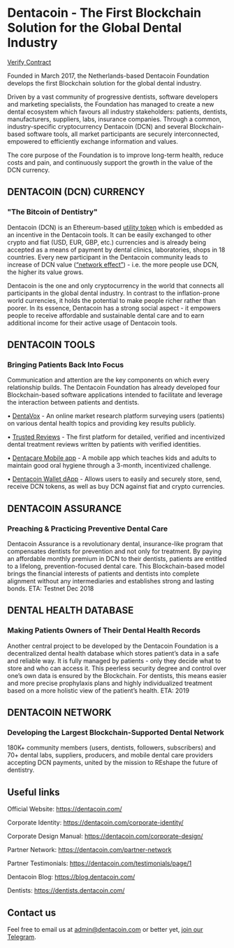 # Dentacoin - The First Blockchain Solution for the Global Dental Industry

[Verify Contract](https://etherscan.io/token/0x08d32b0da63e2C3bcF8019c9c5d849d7a9d791e6)

Founded in March 2017, the Netherlands-based Dentacoin Foundation develops the first Blockchain solution for the global dental industry.

Driven by a vast community of progressive dentists, software developers and marketing specialists, the Foundation has managed to create a new dental ecosystem which favours all industry stakeholders: patients, dentists, manufacturers, suppliers, labs, insurance companies.  Through a common, industry-specific cryptocurrency Dentacoin (DCN) and several Blockchain-based software tools, all market participants are securely interconnected, empowered to efficiently exchange information and values. 

The core purpose of the Foundation is to improve long-term health, reduce costs and pain, and continuously support the growth in the value of the DCN currency.    


## DENTACOIN (DCN) CURRENCY 
### "The Bitcoin of Dentistry"

Dentacoin (DCN) is an Ethereum-based [utility token](https://www.merriam-webster.com/dictionary/utility%20token) which is embedded as an incentive in the Dentacoin tools. It can be easily exchanged to other crypto and fiat (USD, EUR, GBP, etc.) currencies and is already being accepted as a means of payment by dental clinics, laboratories, shops in 18 countries. Every new participant in the Dentacoin community leads to increase of DCN value ([“network effect”](https://www.investopedia.com/terms/n/network-effect.asp)) - i.e. the more people use DCN, the higher its value grows.

Dentacoin is the one and only cryptocurrency in the world that connects all participants in the global dental industry. In contrast to the inflation-prone world currencies, it holds the potential to make people richer rather than poorer. In its essence, Dеntacoin has a strong social aspect - it empowers people to receive affordable and sustainable dental care and to earn additional income for their active usage of Dentacoin tools. 


## DENTACOIN TOOLS 
### Bringing Patients Back Into Focus

Communication and attention are the key components on which every relationship builds. The Dentacoin Foundation has already developed four Blockchain-based software applications intended to facilitate and leverage the interaction between patients and dentists.

• [DentaVox](https://dentavox.dentacoin.com) - An online market research platform surveying users (patients) on various dental health topics and providing key results publicly.

• [Trusted Reviews](https://reviews.dentacoin.com/) - The first platform for detailed, verified and incentivized dental treatment reviews written by patients with verified identities.

• [Dentacare Mobile app](https://dentacare.dentacoin.com/) - A mobile app which teaches kids and adults to maintain good oral hygiene through a 3-month, incentivized challenge.

• [Dentacoin Wallet dApp](https://wallet.dentacoin.com/) - Allows users to easily and securely store, send, receive DCN tokens, as well as buy DCN against fiat and crypto currencies.


## DENTACOIN ASSURANCE
### Preaching & Practicing Preventive Dental Care

Dentacoin Assurance is a revolutionary dental, insurance-like program that compensates dentists for prevention and not only for treatment. By paying an affordable monthly premium in DCN to their dentists, patients are entitled to a lifelong, prevention-focused dental care. This Blockchain-based model brings the financial interests of patients and dentists into complete alignment without any intermediaries and establishes strong and lasting bonds. ETA: Testnet Dec 2018


## DENTAL HEALTH DATABASE
### Making Patients Owners of Their Dental Health Records

Another central project to be developed by the Dentacoin Foundation is a decentralized dental health database which stores patient’s data in a safe and reliable way. It is fully managed by patients - only they decide what to store and who can access it. This peerless security degree and control over one’s own data is ensured by the Blockchain. For dentists, this means easier and more precise prophylaxis plans and highly individualized treatment based on a more holistic view of the patient’s health. ETA: 2019


## DENTACOIN NETWORK
### Developing the Largest Blockchain-Supported Dental Network

180K+ community members (users, dentists, followers, subscribers) and 70+ dental labs, suppliers, producers, and mobile dental care providers accepting DCN payments, united by the mission to REshape the future of dentistry.


## Useful links

Official Website: https://dentacoin.com/

Corporate Identity: https://dentacoin.com/corporate-identity/

Corporate Design Manual: https://dentacoin.com/corporate-design/

Partner Network: https://dentacoin.com/partner-network

Partner Testimonials: https://dentacoin.com/testimonials/page/1 

Dentacoin Blog: https://blog.dentacoin.com/ 

Dentists: https://dentists.dentacoin.com/ 


## Contact us

Feel free to email us at [admin@dentacoin.com](mailto:admin@dentacoin.com) or better yet, [join our Telegram](https://t.me/dentacoin).